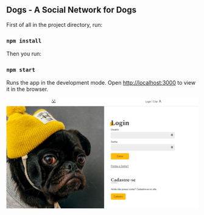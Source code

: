 
## Dogs - A Social Network for Dogs

First of all in the project directory, run:

### `npm install`

Then you run:

### `npm start`

Runs the app in the development mode.
Open [http://localhost:3000](http://localhost:3000) to view it in the browser.

<p align="center">
  <img width="800" src="./public/home.png"/>
</p>
